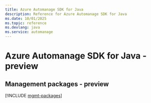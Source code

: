 ```yaml
---
title: Azure Automanage SDK for Java
description: Reference for Azure Automanage SDK for Java
ms.date: 10/01/2025
ms.topic: reference
ms.devlang: java
ms.service: automanage
---
```

# Azure Automanage SDK for Java - preview

## Management packages - preview
[!INCLUDE [mgmt-packages](automanage-mgmt-index.md)]